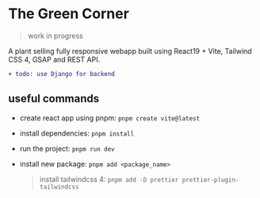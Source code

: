# The Green Corner

> work in progress

A plant selling fully responsive webapp built using React19 + Vite, Tailwind CSS 4, GSAP and REST API.

```diff
+ todo: use Django for backend 
```

## useful commands

- create react app using pnpm: `pnpm create vite@latest`

- install dependencies: `pnpm install`

- run the project: `pnpm run dev`

- install new package: `pnpm add <package_name>`
    > install tailwindcss 4: `pnpm add -D prettier prettier-plugin-tailwindcss`